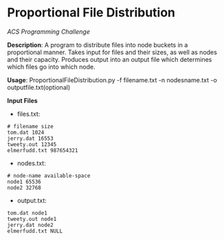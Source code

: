 # Proportional File Distribution

_ACS Programming Challenge_

**Description**: A program to distribute files into node buckets in a proportional manner.
Takes input for files and their sizes, as well as nodes and their capacity.
Produces output into an output file which determines which files go into which node.

**Usage**: ProportionalFileDistribution.py -f filename.txt -n nodesname.txt -o outputfile.txt(optional)

**Input Files**
- files.txt:
```
# filename size
tom.dat 1024
jerry.dat 16553
tweety.out 12345
elmerfudd.txt 987654321
```
- nodes.txt:
```
# node-name available-space
node1 65536
node2 32768
```

- output.txt:
```
tom.dat node1
tweety.out node1
jerry.dat node2
elmerfudd.txt NULL
```
